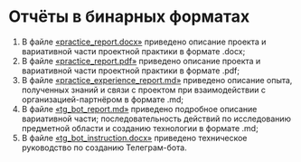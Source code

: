 # Отчёты в бинарных форматах

1. В файле [«practice_report.docx»](practice_report.docx) приведено описание проекта и вариативной части проектной практики в формате .docx;
2. В файле [«practice_report.pdf»](practice_report.pdf) приведено описание проекта и вариативной части проектной практики в формате .pdf;
3. В файле [«practice_experience_report.md»](practice_experience_report.md) приведено описание опыта, полученных знаний и связи с проектом при взаимодействии с организацией-партнёром в формате .md;
4. В файле [«tg_bot_report.md»](tg_bot_report.md) приведено подробное описание вариативной части; последовательность действий по исследованию предметной области и созданию технологии в формате .md;
5. В файле [«tg_bot_instruction.docx»](tg_bot_instruction.docx) приведено техническое руководство по созданию Телеграм-бота.

